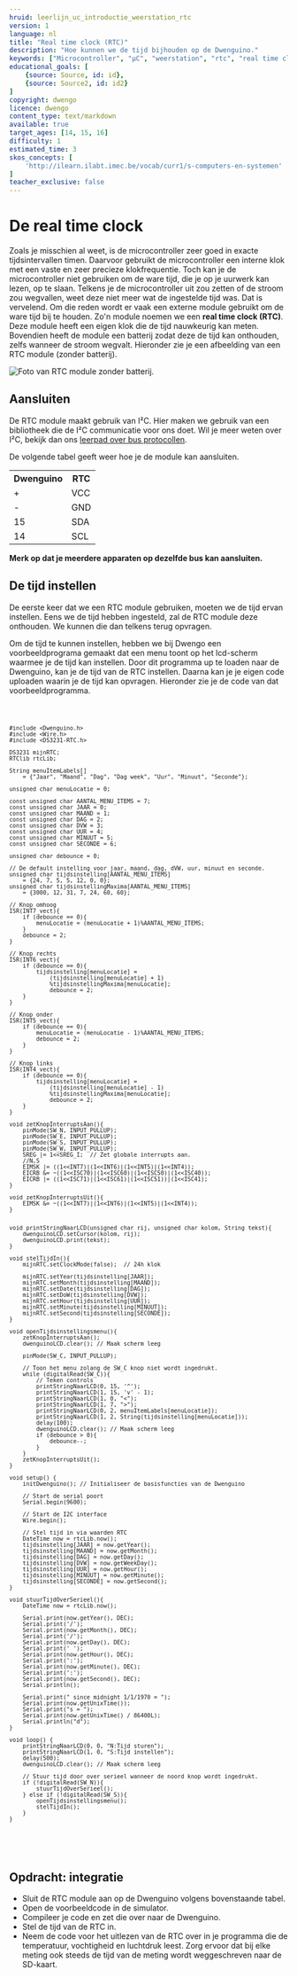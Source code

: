 ```yaml
---
hruid: leerlijn_uc_introductie_weerstation_rtc
version: 1
language: nl
title: "Real time clock (RTC)"
description: "Hoe kunnen we de tijd bijhouden op de Dwenguino."
keywords: ["Microcontroller", "µC", "weerstation", "rtc", "real time clock", "tijd"]
educational_goals: [
    {source: Source, id: id}, 
    {source: Source2, id: id2}
]
copyright: dwengo
licence: dwengo
content_type: text/markdown
available: true
target_ages: [14, 15, 16]
difficulty: 1
estimated_time: 3
skos_concepts: [
    'http://ilearn.ilabt.imec.be/vocab/curr1/s-computers-en-systemen'
]
teacher_exclusive: false
---
```


# De real time clock

Zoals je misschien al weet, is de microcontroller zeer goed in exacte tijdsintervallen timen. Daarvoor gebruikt de microcontroller een interne klok met een vaste en zeer precieze klokfrequentie. Toch kan je de microcontroller niet gebruiken om de ware tijd, die je op je uurwerk kan lezen, op te slaan. Telkens je de microcontroller uit zou zetten of de stroom zou wegvallen, weet deze niet meer wat de ingestelde tijd was. Dat is vervelend. Om die reden wordt er vaak een externe module gebruikt om de ware tijd bij te houden. Zo'n module noemen we een **real time clock (RTC)**. Deze module heeft een eigen klok die de tijd nauwkeurig kan meten. Bovendien heeft de module een batterij zodat deze de tijd kan onthouden, zelfs wanneer de stroom wegvalt. Hieronder zie je een afbeelding van een RTC module (zonder batterij).

![Foto van RTC module zonder batterij.](images/rtc.jpg)

## Aansluiten

De RTC module maakt gebruik van I²C. Hier maken we gebruik van een bibliotheek die de I²C communicatie voor ons doet. Wil je meer weten over I²C, bekijk dan ons [leerpad over bus protocollen](https://www.dwengo.org/learning-path.html?hruid=pc_leerlijn_bus_protocollen&language=nl&te=true&source_page=%2Fphysical_computing%2F&source_title=%20Physical%20computing#org-dwengo-pc-bus-protocollen-introductie;nl;1).

De volgende tabel geeft weer hoe je de module kan aansluiten.

<table>
    <tr>
        <th>Dwenguino</th>
        <th>RTC</th>
    </tr>
    <tr>
        <td>+</td>
        <td>VCC</td>
    </tr>
    <tr>
        <td>-</td>
        <td>GND</td>
    </tr>
    <tr>
        <td>15</td>
        <td>SDA</td>
    </tr>
    <tr>
        <td>14</td>
        <td>SCL</td>
    </tr>
</table>

**Merk op dat je meerdere apparaten op dezelfde bus kan aansluiten.**

## De tijd instellen

De eerste keer dat we een RTC module gebruiken, moeten we de tijd ervan instellen. Eens we de tijd hebben ingesteld, zal de RTC module deze onthouden. We kunnen die dan telkens terug opvragen.

Om de tijd te kunnen instellen, hebben we bij Dwengo een voorbeeldprograma gemaakt dat een menu toont op het lcd-scherm waarmee je de tijd kan instellen. Door dit programma up te loaden naar de Dwenguino, kan je de tijd van de RTC instellen. Daarna kan je je eigen code uploaden waarin je de tijd kan opvragen. Hieronder zie je de code van dat voorbeeldprogramma. 

<div class="dwengo-content dwengo-code-simulator">
    <pre>
<code class="language-cpp" data-filename="filename.cpp">

    #include <Dwenguino.h>
    #include <Wire.h>
    #include <DS3231-RTC.h>

    DS3231 mijnRTC;
    RTClib rtcLib;

    String menuItemLabels[] 
        = {"Jaar", "Maand", "Dag", "Dag week", "Uur", "Minuut", "Seconde"};

    unsigned char menuLocatie = 0; 

    const unsigned char AANTAL_MENU_ITEMS = 7;
    const unsigned char JAAR = 0;
    const unsigned char MAAND = 1;
    const unsigned char DAG = 2;
    const unsigned char DVW = 3;
    const unsigned char UUR = 4;
    const unsigned char MINUUT = 5;
    const unsigned char SECONDE = 6;

    unsigned char debounce = 0;

    // De default instelling voor jaar, maand, dag, dVW, uur, minuut en seconde.
    unsigned char tijdsinstelling[AANTAL_MENU_ITEMS] 
        = {24, 7, 5, 5, 12, 0, 0};
    unsigned char tijdsinstellingMaxima[AANTAL_MENU_ITEMS] 
        = {3000, 12, 31, 7, 24, 60, 60};

    // Knop omhoog
    ISR(INT7_vect){
        if (debounce == 0){
            menuLocatie = (menuLocatie + 1)%AANTAL_MENU_ITEMS;
        }
        debounce = 2;
    }

    // Knop rechts
    ISR(INT6_vect){
        if (debounce == 0){
            tijdsinstelling[menuLocatie] = 
                (tijdsinstelling[menuLocatie] + 1)
                %tijdsinstellingMaxima[menuLocatie];
                debounce = 2; 
        }
    }

    // Knop onder
    ISR(INT5_vect){
        if (debounce == 0){
            menuLocatie = (menuLocatie - 1)%AANTAL_MENU_ITEMS;
            debounce = 2; 
        }
    }

    // Knop links
    ISR(INT4_vect){
        if (debounce == 0){
            tijdsinstelling[menuLocatie] = 
                (tijdsinstelling[menuLocatie] - 1)
                %tijdsinstellingMaxima[menuLocatie];
                debounce = 2;
        }
    }

    void zetKnopInterruptsAan(){
        pinMode(SW_N, INPUT_PULLUP);
        pinMode(SW_E, INPUT_PULLUP);
        pinMode(SW_S, INPUT_PULLUP);
        pinMode(SW_W, INPUT_PULLUP);
        SREG |= 1<<SREG_I;  // Zet globale interrupts aan.
        //N,S
        EIMSK |= ((1<<INT7)|(1<<INT6)|(1<<INT5)|(1<<INT4));
        EICRB &= ~((1<<ISC70)|(1<<ISC60)|(1<<ISC50)|(1<<ISC40));
        EICRB |= ((1<<ISC71)|(1<<ISC61)|(1<<ISC51))|(1<<ISC41);
    }

    void zetKnopInterruptsUit(){
        EIMSK &= ~((1<<INT7)|(1<<INT6)|(1<<INT5)|(1<<INT4));
    }


    void printStringNaarLCD(unsigned char rij, unsigned char kolom, String tekst){
        dwenguinoLCD.setCursor(kolom, rij);
        dwenguinoLCD.print(tekst);
    }

    void stelTijdIn(){
        mijnRTC.setClockMode(false);  // 24h klok
            
        mijnRTC.setYear(tijdsinstelling[JAAR]);
        mijnRTC.setMonth(tijdsinstelling[MAAND]);
        mijnRTC.setDate(tijdsinstelling[DAG]);
        mijnRTC.setDoW(tijdsinstelling[DVW]);
        mijnRTC.setHour(tijdsinstelling[UUR]);
        mijnRTC.setMinute(tijdsinstelling[MINUUT]);
        mijnRTC.setSecond(tijdsinstelling[SECONDE]);
    }

    void openTijdsinstellingsmenu(){
        zetKnopInterruptsAan();
        dwenguinoLCD.clear(); // Maak scherm leeg
        
        pinMode(SW_C, INPUT_PULLUP);

        // Toon het menu zolang de SW_C knop niet wordt ingedrukt. 
        while (digitalRead(SW_C)){
            // Teken controls
            printStringNaarLCD(0, 15, '^');
            printStringNaarLCD(1, 15, 'v' - 1);
            printStringNaarLCD(1, 0, "<");
            printStringNaarLCD(1, 7, ">");
            printStringNaarLCD(0, 2, menuItemLabels[menuLocatie]);
            printStringNaarLCD(1, 2, String(tijdsinstelling[menuLocatie]));
            delay(100);
            dwenguinoLCD.clear(); // Maak scherm leeg
            if (debounce > 0){
                debounce--;
            }
        }
        zetKnopInterruptsUit();
    }

    void setup() {
        initDwenguino(); // Initialiseer de basisfuncties van de Dwenguino

        // Start de serial poort
        Serial.begin(9600);
        
        // Start de I2C interface
        Wire.begin();

        // Stel tijd in via waarden RTC
        DateTime now = rtcLib.now();
        tijdsinstelling[JAAR] = now.getYear();
        tijdsinstelling[MAAND] = now.getMonth();
        tijdsinstelling[DAG] = now.getDay();
        tijdsinstelling[DVW] = now.getWeekDay();
        tijdsinstelling[UUR] = now.getHour();
        tijdsinstelling[MINUUT] = now.getMinute();
        tijdsinstelling[SECONDE] = now.getSecond();
    }

    void stuurTijdOverSerieel(){
        DateTime now = rtcLib.now();

        Serial.print(now.getYear(), DEC);
        Serial.print('/');
        Serial.print(now.getMonth(), DEC);
        Serial.print('/');
        Serial.print(now.getDay(), DEC);
        Serial.print(' ');
        Serial.print(now.getHour(), DEC);
        Serial.print(':');
        Serial.print(now.getMinute(), DEC);
        Serial.print(':');
        Serial.print(now.getSecond(), DEC);
        Serial.println();
        
        Serial.print(" since midnight 1/1/1970 = ");
        Serial.print(now.getUnixTime());
        Serial.print("s = ");
        Serial.print(now.getUnixTime() / 86400L);
        Serial.println("d");
    }

    void loop() {
        printStringNaarLCD(0, 0, "N:Tijd sturen");
        printStringNaarLCD(1, 0, "S:Tijd instellen");
        delay(500);
        dwenguinoLCD.clear(); // Maak scherm leeg

        // Stuur tijd door over serieel wanneer de noord knop wordt ingedrukt.
        if (!digitalRead(SW_N)){
            stuurTijdOverSerieel();
        } else if (!digitalRead(SW_S)){
            openTijdsinstellingsmenu();
            stelTijdIn();
        }    
    }

</code>
    </pre>
</div>

<div class="dwengo-content assignment">
    <h2 class="title">Opdracht: integratie</h2>
    <div class="content">
        <ul>
            <li>Sluit de RTC module aan op de Dwenguino volgens bovenstaande tabel.</li>
            <li>Open de voorbeeldcode in de simulator.</li>
            <li>Compileer je code en zet die over naar de Dwenguino.</li>
            <li>Stel de tijd van de RTC in.</li>
            <li>Neem de code voor het uitlezen van de RTC over in je programma die de temperatuur, vochtigheid en luchtdruk leest. Zorg ervoor dat bij elke meting ook steeds de tijd van de meting wordt weggeschreven naar de SD-kaart.</li>
        </ul>
    </div>
</div>
